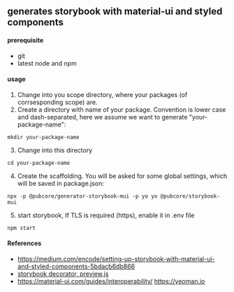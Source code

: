 ## generates storybook with material-ui and styled components

#### prerequisite

- git
- latest node and npm

#### usage

1. Change into you scope directory, where your packages (of corrsesponding scope) are.
2. Create a directory with name of your package. Convention is lower case and
   dash-separated, here we assume we want to generate "your-package-name":

```
mkdir your-package-name
```

3. Change into this directory

```
cd your-package-name
```

4. Create the scaffolding. You will be asked for some global settings, which will
   be saved in package.json:

```
npx -p @pubcore/generator-storybook-mui -p yo yo @pubcore/storybook-mui
```

5. start storybook, If TLS is required (https), enable it in .env file

```
npm start
```

#### References

- https://medium.com/encode/setting-up-storybook-with-material-ui-and-styled-components-5bdacb6db866
- [storybook decorator, preview.js](https://storybook.js.org/docs/addons/introduction/)
- https://material-ui.com/guides/interoperability/
  https://yeoman.io
